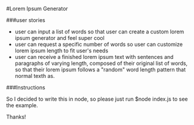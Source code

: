 #Lorem Ipsum Generator

###user stories
* user can input a list of words so that user can create a custom lorem ipsum generator and feel super cool
* user can request a specific number of words so user can customize lorem ipsum length to fit user's needs
* user can receive a finished lorem ipsum text with sentences and paragraphs of varying length, composed of their original list of words, so that their lorem ipsum follows a "random" word length pattern that normal texth as.

###Instructions

So I decided to write this in node, so please just run $node index.js to see the example.

Thanks!

